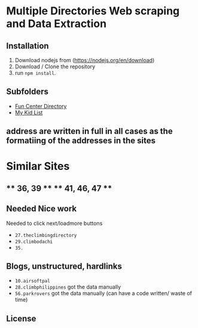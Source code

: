 # Multiple Directories Web scraping and Data Extraction


## Installation

1. Download nodejs from (https://nodejs.org/en/download)
2. Download / Clone the repository
3. run `npm install`.

## Subfolders
- [Fun Center Directory](01.funcenterdirectory/README.md)
- [My Kid List](02.mykidlist/README.md)


## address are written in full in all cases as the formatiing of the addresses in the sites 

# Similar Sites

## ** 36, 39 ** ** 41, 46, 47 **


## Needed Nice work
Needed to click next/loadmore buttons 
- `27.theclimbingdirectory`
- `29.climbodachi`
- `35.`

## Blogs, unstructured, hardlinks
- `10.airsoftpal` 
- `28.climbphilippines` got the data manually
- `56.parkrovers` got the data manually (can have a code written/ waste of time)


## License

